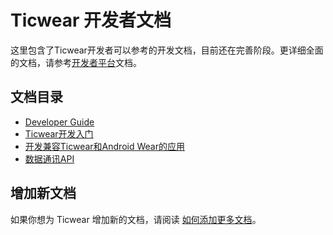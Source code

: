 # Ticwear 开发者文档

这里包含了Ticwear开发者可以参考的开发文档，目前还在完善阶段。更详细全面的文档，请参考[开发者平台][ticwear-dev-site]文档。

## 文档目录

 - [Developer Guide][developer-guide]
 - [Ticwear开发入门][getting-started]
 - [开发兼容Ticwear和Android Wear的应用][gms-compat]
 - [数据通讯API][wearable-api]

## 增加新文档

如果你想为 Ticwear 增加新的文档，请阅读 [如何添加更多文档][add-new-doc]。

[ticwear-dev-site]: https://developer.chumenwenwen.com/doc/ticwear.html#doc/1/1
[developer-guide]: /doc/developer-guide.md
[getting-started]: /doc/getting-started.md
[gms-compat]: /doc/gms-compact.md
[add-new-doc]: /doc/add-new-doc.md
[wearable-api]: /doc/wearable-api.md


